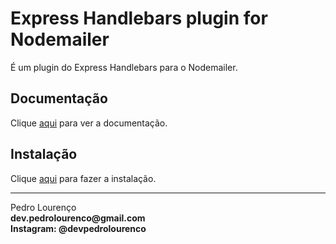 # Express Handlebars plugin for Nodemailer

É um plugin do Express Handlebars para o Nodemailer.

## Documentação

Clique [aqui](https://github.com/yads/nodemailer-express-handlebars) para ver a documentação.

## Instalação

Clique [aqui](https://www.npmjs.com/package/nodemailer-express-handlebars) para fazer a instalação.


<hr>
<stong>Pedro Lourenço</strong><br>
<Strong>dev.pedrolourenco@gmail.com</strong><br>
<Strong>Instagram: @devpedrolourenco</strong>